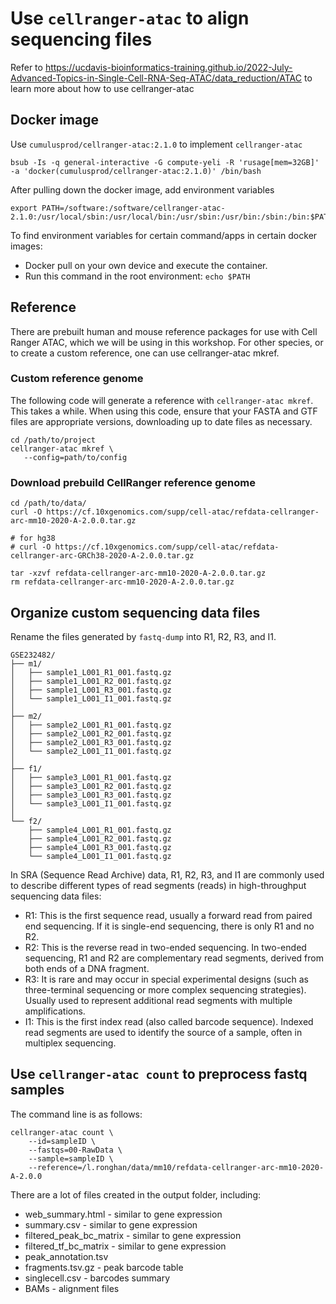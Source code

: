 # Use `cellranger-atac` to align sequencing files
Refer to https://ucdavis-bioinformatics-training.github.io/2022-July-Advanced-Topics-in-Single-Cell-RNA-Seq-ATAC/data_reduction/ATAC to learn more about how to use cellranger-atac
## Docker image
Use `cumulusprod/cellranger-atac:2.1.0` to implement `cellranger-atac`
```
bsub -Is -q general-interactive -G compute-yeli -R 'rusage[mem=32GB]' -a 'docker(cumulusprod/cellranger-atac:2.1.0)' /bin/bash
```
After pulling down the docker image, add environment variables
```
export PATH=/software:/software/cellranger-atac-2.1.0:/usr/local/sbin:/usr/local/bin:/usr/sbin:/usr/bin:/sbin:/bin:$PATH
```
To find environment variables for certain command/apps in certain docker images:
- Docker pull on your own device and execute the container.
- Run this command in the root environment: `echo $PATH`

## Reference
There are prebuilt human and mouse reference packages for use with Cell Ranger ATAC, which we will be using in this workshop. For other species, or to create a custom reference, one can use cellranger-atac mkref.
### Custom reference genome
The following code will generate a reference with `cellranger-atac mkref`. This takes a while. When using this code, ensure that your FASTA and GTF files are appropriate versions, downloading up to date files as necessary.
```
cd /path/to/project
cellranger-atac mkref \
   --config=path/to/config
```
### Download prebuild CellRanger reference genome
```
cd /path/to/data/
curl -O https://cf.10xgenomics.com/supp/cell-atac/refdata-cellranger-arc-mm10-2020-A-2.0.0.tar.gz

# for hg38
# curl -O https://cf.10xgenomics.com/supp/cell-atac/refdata-cellranger-arc-GRCh38-2020-A-2.0.0.tar.gz

tar -xzvf refdata-cellranger-arc-mm10-2020-A-2.0.0.tar.gz
rm refdata-cellranger-arc-mm10-2020-A-2.0.0.tar.gz
```
## Organize custom sequencing data files
Rename the files generated by `fastq-dump` into R1, R2, R3, and I1.

```
GSE232482/
├── m1/
│   ├── sample1_L001_R1_001.fastq.gz
│   ├── sample1_L001_R2_001.fastq.gz
│   ├── sample1_L001_R3_001.fastq.gz
│   └── sample1_L001_I1_001.fastq.gz
│   
├── m2/
│   ├── sample2_L001_R1_001.fastq.gz
│   ├── sample2_L001_R2_001.fastq.gz
│   ├── sample2_L001_R3_001.fastq.gz
│   └── sample2_L001_I1_001.fastq.gz
│ 
├── f1/
│   ├── sample3_L001_R1_001.fastq.gz
│   ├── sample3_L001_R2_001.fastq.gz
│   ├── sample3_L001_R3_001.fastq.gz
│   └── sample3_L001_I1_001.fastq.gz
│   
└── f2/
    ├── sample4_L001_R1_001.fastq.gz
    ├── sample4_L001_R2_001.fastq.gz
    ├── sample4_L001_R3_001.fastq.gz
    └── sample4_L001_I1_001.fastq.gz
```
In SRA (Sequence Read Archive) data, R1, R2, R3, and I1 are commonly used to describe different types of read segments (reads) in high-throughput sequencing data files:
- R1: This is the first sequence read, usually a forward read from paired end sequencing. If it is single-end sequencing, there is only R1 and no R2.
- R2: This is the reverse read in two-ended sequencing. In two-ended sequencing, R1 and R2 are complementary read segments, derived from both ends of a DNA fragment.
- R3: It is rare and may occur in special experimental designs (such as three-terminal sequencing or more complex sequencing strategies). Usually used to represent additional read segments with multiple amplifications.
- I1: This is the first index read (also called barcode sequence). Indexed read segments are used to identify the source of a sample, often in multiplex sequencing.


## Use `cellranger-atac count` to preprocess fastq samples
The command line is as follows:
```
cellranger-atac count \
    --id=sampleID \
    --fastqs=00-RawData \
    --sample=sampleID \
    --reference=/l.ronghan/data/mm10/refdata-cellranger-arc-mm10-2020-A-2.0.0
```
There are a lot of files created in the output folder, including:
- web_summary.html - similar to gene expression
- summary.csv - similar to gene expression
- filtered_peak_bc_matrix - similar to gene expression
- filtered_tf_bc_matrix - similar to gene expression
- peak_annotation.tsv
- fragments.tsv.gz - peak barcode table
- singlecell.csv - barcodes summary
- BAMs - alignment files
